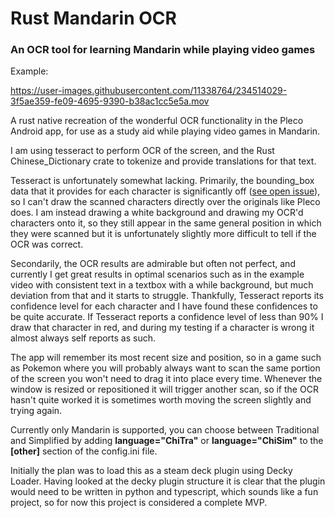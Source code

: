 # Rust Mandarin OCR
### An OCR tool for learning Mandarin while playing video games
Example:

https://user-images.githubusercontent.com/11338764/234514029-3f5ae359-fe09-4695-9390-b38ac1cc5e5a.mov

A rust native recreation of the wonderful OCR functionality in the Pleco Android app, for use as a study aid while playing video games in Mandarin.

I am using tesseract to perform OCR of the screen, and the Rust Chinese_Dictionary crate to tokenize and provide translations for that text.

Tesseract is unfortunately somewhat lacking. Primarily, the bounding_box data that it provides for each character is significantly off ([see open issue](https://github.com/tesseract-ocr/tesseract/issues/3105)), so I can't draw the scanned characters directly over the originals like Pleco does. I am instead drawing a white background and drawing my OCR'd characters onto it, so they still appear in the same general position in which they were scanned but it is unfortunately slightly more difficult to tell if the OCR was correct.

Secondarily, the OCR results are admirable but often not perfect, and currently I get great results in optimal scenarios such as in the example video with consistent text in a textbox with a while background, but much deviation from that and it starts to struggle. Thankfully, Tesseract reports its confidence level for each character and I have found these confidences to be quite accurate. If Tesseract reports a confidence level of less than 90% I draw that character in red, and during my testing if a character is wrong it almost always self reports as such.

The app will remember its most recent size and position, so in a game such as Pokemon where you will probably always want to scan the same portion of the screen you won't need to drag it into place every time. Whenever the window is resized or repositioned it will trigger another scan, so if the OCR hasn't quite worked it is sometimes worth moving the screen slightly and trying again.

Currently only Mandarin is supported, you can choose between Traditional and Simplified by adding **language="ChiTra"** or **language="ChiSim"** to the **[other]** section of the config.ini file.

Initially the plan was to load this as a steam deck plugin using Decky Loader. Having looked at the decky plugin structure it is clear that the plugin would need to be written in python and typescript, which sounds like a fun project, so for now this project is considered a complete MVP.

